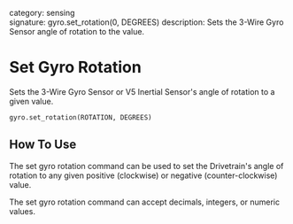 category: sensing  
signature: gyro.set_rotation(0, DEGREES)
description: Sets the 3-Wire Gyro Sensor angle of rotation to the value.

# Set Gyro Rotation

Sets the 3-Wire Gyro Sensor or V5 Inertial Sensor's angle of rotation to a given value.

```don 
gyro.set_rotation(ROTATION, DEGREES)
```

## How To Use

The set gyro rotation command can be used to set the Drivetrain's angle of rotation to any given positive (clockwise) or negative (counter-clockwise) value.

The set gyro rotation command can accept decimals, integers, or numeric values.

<advanced>
</advanced>
